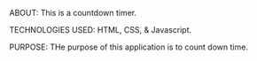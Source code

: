 ABOUT: This is a countdown timer.

TECHNOLOGIES USED: HTML, CSS, & Javascript.

PURPOSE: THe purpose of this application is to count down time.